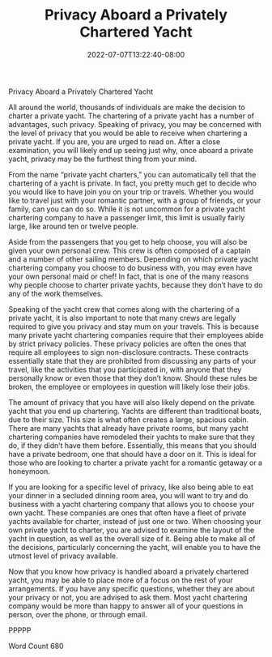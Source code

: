 ﻿---
title: "Privacy Aboard a Privately Chartered Yacht"
date: 2022-07-07T13:22:40-08:00
description: "Private Yacht Charters TXT Tips for Web Success"
featured_image: "/images/Private Yacht Charters TXT.jpg"
tags: ["Private Yacht Charters TXT"]
---

Privacy Aboard a Privately Chartered Yacht

All around the world, thousands of individuals are make the decision to charter a private yacht.  The chartering of a private yacht has a number of advantages, such privacy. Speaking of privacy, you may be concerned with the level of privacy that you would be able to receive when chartering a private yacht.  If you are, you are urged to read on. After a close examination, you will likely end up seeing just why, once aboard a private yacht, privacy may be the furthest thing from your mind.

From the name “private yacht charters,” you can automatically tell that the chartering of a yacht is private.  In fact, you pretty much get to decide who you would like to have join you on your trip or travels.  Whether you would like to travel just with your romantic partner, with a group of friends, or your family, can you can do so. While it is not uncommon for a private yacht chartering company to have a passenger limit, this limit is usually fairly large, like around ten or twelve people.

Aside from the passengers that you get to help choose, you will also be given your own personal crew. This crew is often composed of a captain and a number of other sailing members.  Depending on which private yacht chartering company you choose to do business with, you may even have your own personal maid or chef!  In fact, that is one of the many reasons why people choose to charter private yachts, because they don’t have to do any of the work themselves.

Speaking of the yacht crew that comes along with the chartering of a private yacht, it is also important to note that many crews are legally required to give you privacy and stay mum on your travels. This is because many private yacht chartering companies require that their employees abide by strict privacy policies. These privacy policies are often the ones that require all employees to sign non-disclosure contracts.  These contracts essentially state that they are prohibited from discussing any parts of your travel, like the activities that you participated in, with anyone that they personally know or even those that they don’t know. Should these rules be broken, the employee or employees in question will likely lose their jobs.  

The amount of privacy that you have will also likely depend on the private yacht that you end up chartering.  Yachts are different than traditional boats, due to their size.  This size is what often creates a large, spacious cabin.  There are many yachts that already have private rooms, but many yacht chartering companies have remodeled their yachts to make sure that they do, if they didn’t have them before.  Essentially, this means that you should have a private bedroom, one that should have a door on it.  This is ideal for those who are looking to charter a private yacht for a romantic getaway or a honeymoon.  

If you are looking for a specific level of privacy, like also being able to eat your dinner in a secluded dinning room area, you will want to try and do business with a yacht chartering company that allows you to choose your own yacht.  These companies are ones that often have a fleet of private yachts available for charter, instead of just one or two.  When choosing your own private yacht to charter, you are advised to examine the layout of the yacht in question, as well as the overall size of it.  Being able to make all of the decisions, particularly concerning the yacht, will enable you to have the utmost level of privacy available.

Now that you know how privacy is handled aboard a privately chartered yacht, you may be able to place more of a focus on the rest of your arrangements.  If you have any specific questions, whether they are about your privacy or not, you are advised to ask them.  Most yacht chartering company would be more than happy to answer all of your questions in person, over the phone, or through email.

PPPPP

Word Count 680

